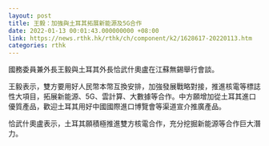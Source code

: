 ```yaml
---
layout: post
title: 王毅：加強與土耳其拓展新能源及5G合作
date: 2022-01-13 00:01:43.000000000 +08:00
link: https://news.rthk.hk/rthk/ch/component/k2/1628617-20220113.htm
categories: rthk
---
```


國務委員兼外長王毅與土耳其外長恰武什奧盧在江蘇無錫舉行會談。

王毅表示，雙方要用好人民幣本幣互換安排，加強發展戰略對接，推進核電等標誌性大項目，拓展新能源、5G、雲計算、大數據等合作。中方願增加從土耳其進口優質產品，歡迎土耳其用好中國國際進口博覽會等渠道宣介推廣產品。

恰武什奧盧表示，土耳其願積極推進雙方核電合作，充分挖掘新能源等合作巨大潛力。
